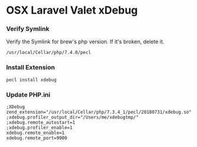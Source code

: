 # OSX Laravel Valet xDebug


### Verify Symlink

Verify the Symlink for brew's php version.  If it's broken, delete it.

```shell script
/usr/local/Cellar/php/7.4.0/pecl
```

### Install Extension

```shell script
pecl install xdebug
```

### Update PHP.ini
```
;XDebug
zend_extension="/usr/local/Cellar/php/7.3.4_1/pecl/20180731/xdebug.so"
;xdebug.profiler_output_dir="/Users/me/xdebugtmp/"
;xdebug.remote_autostart=1
;xdebug.profiler_enable=1
xdebug.remote_enable=1
xdebug.remote_port=9000
```
